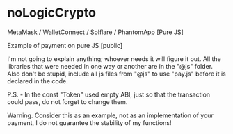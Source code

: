# noLogicCrypto
MetaMask / WalletConnect / Solflare / PhantomApp
[Pure JS]

Example of payment on pure JS [public]

I'm not going to explain anything; whoever needs it will figure it out. All the libraries that were needed in one way or another are in the "@js" folder. 
Also don't be stupid, include all js files from "@js" to use "pay.js" before it is declared in the code.

P.S. - In the const "Token" used empty ABI, just so that the transaction could pass, do not forget to change them. 

Warning. Consider this as an example, not as an implementation of your payment, I do not guarantee the stability of my functions!    
